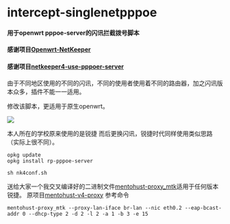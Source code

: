 # intercept-singlenetpppoe
#### 用于openwrt pppoe-server的闪讯拦截拨号脚本

#### 感谢项目[Openwrt-NetKeeper](https://github.com/miao1007/Openwrt-NetKeeper)

#### 感谢项目[netkeeper4-use-pppoer-server](https://github.com/miao1007/Openwrt-NetKeeper/tree/master/netkeeper4-use-pppoer-server)

由于不同地区使用的不同的闪讯，不同的使用者使用着不同的路由器，加之闪讯版本众多，插件不能一一适用。

修改该脚本，更适用于原生openwrt。

![](http://www.lbysg.com/20170903112159.png)

本人所在的学校原来使用的是锐捷 而后更换闪讯，锐捷时代同样使用类似思路（实际上很不同）。

 ```
 opkg update
 opkg install rp-pppoe-server
 ```

 ```
 sh nk4conf.sh
 ```



送给大家一个我交叉编译好的二进制文件[mentohust-proxy_mtk](https://github.com/F-Light/intercept-to-singlenetpppoe/blob/master/mentohust-proxy_mtk)适用于任何版本锐捷。
原项目[mentohust-v4-proxy](https://github.com/updateing/mentohust-v4-proxy)
参考命令
```
mentohust-proxy_mtk --proxy-lan-iface br-lan --nic eth0.2 --eap-bcast-addr 0 --dhcp-type 2 -d 2 -l 2 -a 1 -b 3 -e 15
```

